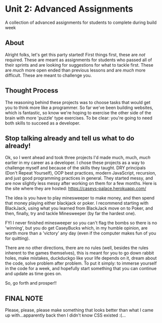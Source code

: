 # Unit 2: Advanced Assignments
A collection of advanced assignments for students to complete during build week

## About
Alright folks, let's get this party started! First things first, these are *not* required. These are meant as assignments for students who passed all of their sprints and are looking for suggestions for what to tackle first. These are *much* more open ended than previous lessons and are *much* more difficult. These are meant to challenge you.

## Thought Process
The reasoning behind these projects was to choose tasks that would get you to think more like a programmer. So far we've been building websites, which is fantastic, so know we're hoping to exercise the other side of the brain with more 'puzzle' type exercises. To be clear: you're going to need both skills to succeed as a developer.

## Stop talking already and tell us what to do already!
Ok, so I went ahead and took three projects I'd made much, much, *much* earlier in my career as a developer. I chose these projects as a way to challenge myself and because of the skills they taught. DRY principals (Don't Repeat Yourself), OOP best practices, modern JavaScript, recursion, and just good programming practices in general. They started messy, and are now slightly less messy after working on them for a few months. Here is the site where they are hosted: https://caseys-palace.herokuapp.com/

The idea is you have to play minesweeper to make money, and then spend that money playing either blackjack or poker. I recommend starting with BlackJack, using what you learned from BlackJack move on to Poker, and then, finally, try and tackle Minesweeper (by far the hardest one).

FYI I never finished minesweeper so you can't flag the bombs so there is no 'winning', but you do get CaseyBucks which, in my humble opinion, are worth more than a 'victory' any day (even if the computer makes fun of you for quitting).

There are no other directions, there are no rules (well, besides the rules inherent to the games themselves), this is meant for you to go down rabbit holes, make mistakes, duckduckgo like your life depends on it, dream about the code, solve problem after problem. To put it simply: to immerse yourself in the code for a week, and hopefully start something that you can continue and update as time goes on.

So, go forth and prosper!! 

## FINAL NOTE
Please, please, please make something that looks better than what I came up with...apparently back then I didn't know CSS existed :(...
